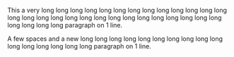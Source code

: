 This a very long long long long long long long long long long long long long long long long long long long long long long long long long long long long long long long long paragraph on 1 line.

A few spaces and a new long long long long long long long long long long long long long long long long paragraph on 1 line.